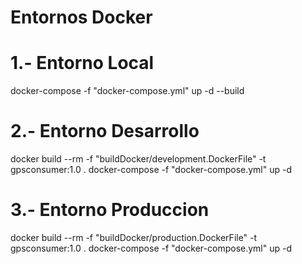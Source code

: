 # Entornos Docker
# 1.- Entorno Local
docker-compose -f "docker-compose.yml" up -d --build
# 2.- Entorno Desarrollo
docker build --rm -f "buildDocker/development.DockerFile" -t gpsconsumer:1.0 .
docker-compose -f "docker-compose.yml" up -d
# 3.- Entorno Produccion
docker build --rm -f "buildDocker/production.DockerFile" -t gpsconsumer:1.0 .
docker-compose -f "docker-compose.yml" up -d
